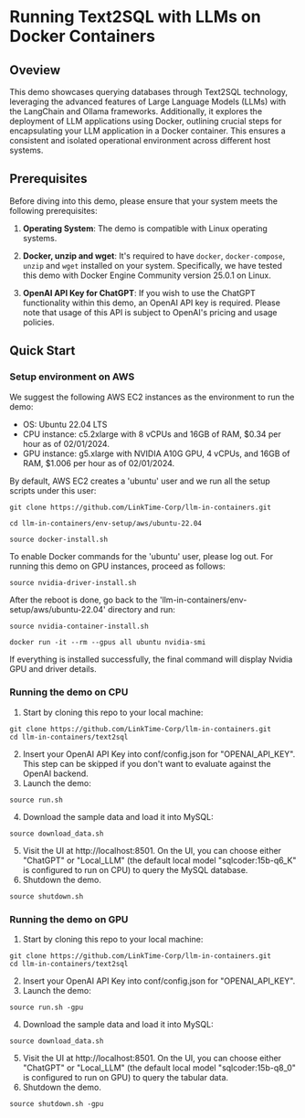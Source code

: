 # Running Text2SQL with LLMs on Docker Containers
## Oveview
This demo showcases querying databases through Text2SQL technology, leveraging the advanced features of Large Language Models (LLMs) with the LangChain and Ollama frameworks. Additionally, it explores the deployment of LLM applications using Docker, outlining crucial steps for encapsulating your LLM application in a Docker container. This ensures a consistent and isolated operational environment across different host systems.

## Prerequisites
Before diving into this demo, please ensure that your system meets the following prerequisites:
1. **Operating System**: The demo is compatible with Linux operating systems.

2. **Docker, unzip and wget**: It's required to have `docker`, `docker-compose`, `unzip` and `wget` installed on your system. Specifically, we have tested this demo with Docker Engine Community version 25.0.1 on Linux. 

3. **OpenAI API Key for ChatGPT**: If you wish to use the ChatGPT functionality within this demo, an OpenAI API key is required. Please note that usage of this API is subject to OpenAI's pricing and usage policies.

## Quick Start
### Setup environment on AWS
We suggest the following AWS EC2 instances as the environment to run the demo:
 * OS: Ubuntu 22.04 LTS
 * CPU instance: c5.2xlarge with 8 vCPUs and 16GB of RAM, $0.34 per hour as of 02/01/2024.
 * GPU instance: g5.xlarge with  NVIDIA A10G GPU, 4 vCPUs, and 16GB of RAM,  $1.006 per hour as of 02/01/2024.
  
By default, AWS EC2 creates a 'ubuntu' user and we run all the setup scripts under this user:
```
git clone https://github.com/LinkTime-Corp/llm-in-containers.git

cd llm-in-containers/env-setup/aws/ubuntu-22.04

source docker-install.sh
```
To enable Docker commands for the 'ubuntu' user, please log out. For running this demo on GPU instances, proceed as follows:
```
source nvidia-driver-install.sh
```
After the reboot is done, go back to the 'llm-in-containers/env-setup/aws/ubuntu-22.04' directory and run:
```
source nvidia-container-install.sh

docker run -it --rm --gpus all ubuntu nvidia-smi
```
If everything is installed successfully, the final command will display Nvidia GPU and driver details.

### Running the demo on CPU
1. Start by cloning this repo to your local machine:
```
git clone https://github.com/LinkTime-Corp/llm-in-containers.git
cd llm-in-containers/text2sql
```
2. Insert your OpenAI API Key into conf/config.json for "OPENAI_API_KEY". This step can be skipped if you don't want to evaluate against the OpenAI backend.
3. Launch the demo:
```
source run.sh
```
4. Download the sample data and load it into MySQL:
```
source download_data.sh
```
5. Visit the UI at http://localhost:8501. On the UI, you can choose either "ChatGPT" or "Local_LLM" (the default local model "sqlcoder:15b-q6_K" is configured to run on CPU) to query the MySQL database.
6. Shutdown the demo.
```
source shutdown.sh
```

### Running the demo on GPU
1. Start by cloning this repo to your local machine:
```
git clone https://github.com/LinkTime-Corp/llm-in-containers.git
cd llm-in-containers/text2sql
```
2. Insert your OpenAI API Key into conf/config.json for "OPENAI_API_KEY". 
3. Launch the demo:
```
source run.sh -gpu
```
4. Download the sample data and load it into MySQL:
```
source download_data.sh
```
5. Visit the UI at http://localhost:8501. On the UI, you can choose either "ChatGPT" or "Local_LLM" (the default local model "sqlcoder:15b-q8_0" is configured to run on GPU) to query the tabular data.
6. Shutdown the demo.
```
source shutdown.sh -gpu
```